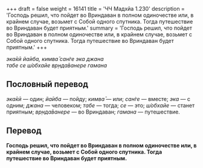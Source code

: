 +++
draft = false
weight = 16141
title = 'ЧЧ Мадхйа 1.230'
description = 'Господь решил, что пойдет во Вриндаван в полном одиночестве или, в крайнем случае, возьмет с Собой одного спутника. Тогда путешествие во Вриндаван будет приятным.'
summary = 'Господь решил, что пойдет во Вриндаван в полном одиночестве или, в крайнем случае, возьмет с Собой одного спутника. Тогда путешествие во Вриндаван будет приятным.'
+++

_эка̄кӣ йа̄иба, кимва̄ сан̇ге эка джана  
табе се ш́обхайе вр̣нда̄ванере гамана_

## Пословный перевод

_эка̄кӣ_ — один; _йа̄иба_ — пойду; _кимва̄_ — или; _сан̇ге_ — вместе; _эка_ — с одним; _джана_ — человеком; _табе_ — тогда; _се_ — это; _ш́обхайе_ — станет приятным; _вр̣нда̄ванере_ — во Вриндаван; _гамана_ — путешествие.

## Перевод

**Господь решил, что пойдет во Вриндаван в полном одиночестве или, в крайнем случае, возьмет с Собой одного спутника. Тогда путешествие во Вриндаван будет приятным.**
